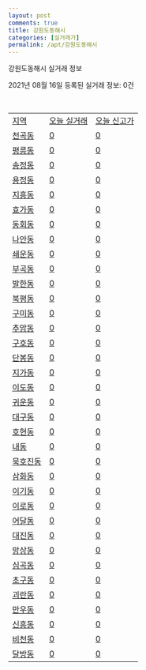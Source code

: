 ```yaml
---
layout: post
comments: true
title: 강원도동해시
categories: [실거래가]
permalink: /apt/강원도동해시
---
```


강원도동해시 실거래 정보

2021년 08월 16일 등록된 실거래 정보: 0건

<script type="text/javascript">
  google.charts.load('current', {'packages':['corechart']});
  google.charts.setOnLoadCallback(drawChart);

  function drawChart() {
    var data = google.visualization.arrayToDataTable([['거래일', '매매', '전월세', '전매'], ['19-10', 0, 0, 2], ['19-11', 0, 0, 8], ['19-12', 0, 0, 9], ['20-01', 0, 0, 8], ['20-02', 0, 0, 30], ['20-03', 0, 0, 25], ['20-04', 0, 0, 16], ['20-05', 0, 0, 9], ['20-06', 0, 0, 12], ['20-07', 0, 0, 12], ['20-08', 61, 82, 9], ['20-09', 116, 123, 3], ['20-10', 107, 128, 3], ['20-11', 131, 99, 8], ['20-12', 106, 110, 2], ['21-01', 103, 106, 2], ['21-02', 117, 140, 2], ['21-03', 139, 125, 4], ['21-04', 157, 133, 7], ['21-05', 134, 271, 0], ['21-06', 124, 330, 12], ['21-07', 137, 209, 7], ['21-08', 21, 29, 0]]);

    var options = {
      title: '최근 1년간 유형별 거래량 추이',
      legend: { position: 'bottom' }
    };

    var chart = new google.visualization.LineChart(document.getElementById('columnchart_material'));
    chart.draw(data, (options));
  }
</script>

<div id="columnchart_material" style="width: 95%; margin-left: -35px"></div>
<br>
<table class="sortable">
  <tr>
    <td><a href="#">지역</a></td>
    <td><a href="#">오늘 실거래</a></td>
    <td><a href="#">오늘 신고가</a></td>
  </tr>

  
  <tr class="item">
    <td><a href="강원도동해시천곡동">천곡동</a></td>
    <td><a href="강원도동해시천곡동">0</a></td>
    <td><a href="강원도동해시천곡동">0</a></td>
  </tr>
    

  <tr class="item">
    <td><a href="강원도동해시평릉동">평릉동</a></td>
    <td><a href="강원도동해시평릉동">0</a></td>
    <td><a href="강원도동해시평릉동">0</a></td>
  </tr>
    

  <tr class="item">
    <td><a href="강원도동해시송정동">송정동</a></td>
    <td><a href="강원도동해시송정동">0</a></td>
    <td><a href="강원도동해시송정동">0</a></td>
  </tr>
    

  <tr class="item">
    <td><a href="강원도동해시용정동">용정동</a></td>
    <td><a href="강원도동해시용정동">0</a></td>
    <td><a href="강원도동해시용정동">0</a></td>
  </tr>
    

  <tr class="item">
    <td><a href="강원도동해시지흥동">지흥동</a></td>
    <td><a href="강원도동해시지흥동">0</a></td>
    <td><a href="강원도동해시지흥동">0</a></td>
  </tr>
    

  <tr class="item">
    <td><a href="강원도동해시효가동">효가동</a></td>
    <td><a href="강원도동해시효가동">0</a></td>
    <td><a href="강원도동해시효가동">0</a></td>
  </tr>
    

  <tr class="item">
    <td><a href="강원도동해시동회동">동회동</a></td>
    <td><a href="강원도동해시동회동">0</a></td>
    <td><a href="강원도동해시동회동">0</a></td>
  </tr>
    

  <tr class="item">
    <td><a href="강원도동해시나안동">나안동</a></td>
    <td><a href="강원도동해시나안동">0</a></td>
    <td><a href="강원도동해시나안동">0</a></td>
  </tr>
    

  <tr class="item">
    <td><a href="강원도동해시쇄운동">쇄운동</a></td>
    <td><a href="강원도동해시쇄운동">0</a></td>
    <td><a href="강원도동해시쇄운동">0</a></td>
  </tr>
    

  <tr class="item">
    <td><a href="강원도동해시부곡동">부곡동</a></td>
    <td><a href="강원도동해시부곡동">0</a></td>
    <td><a href="강원도동해시부곡동">0</a></td>
  </tr>
    

  <tr class="item">
    <td><a href="강원도동해시발한동">발한동</a></td>
    <td><a href="강원도동해시발한동">0</a></td>
    <td><a href="강원도동해시발한동">0</a></td>
  </tr>
    

  <tr class="item">
    <td><a href="강원도동해시북평동">북평동</a></td>
    <td><a href="강원도동해시북평동">0</a></td>
    <td><a href="강원도동해시북평동">0</a></td>
  </tr>
    

  <tr class="item">
    <td><a href="강원도동해시구미동">구미동</a></td>
    <td><a href="강원도동해시구미동">0</a></td>
    <td><a href="강원도동해시구미동">0</a></td>
  </tr>
    

  <tr class="item">
    <td><a href="강원도동해시추암동">추암동</a></td>
    <td><a href="강원도동해시추암동">0</a></td>
    <td><a href="강원도동해시추암동">0</a></td>
  </tr>
    

  <tr class="item">
    <td><a href="강원도동해시구호동">구호동</a></td>
    <td><a href="강원도동해시구호동">0</a></td>
    <td><a href="강원도동해시구호동">0</a></td>
  </tr>
    

  <tr class="item">
    <td><a href="강원도동해시단봉동">단봉동</a></td>
    <td><a href="강원도동해시단봉동">0</a></td>
    <td><a href="강원도동해시단봉동">0</a></td>
  </tr>
    

  <tr class="item">
    <td><a href="강원도동해시지가동">지가동</a></td>
    <td><a href="강원도동해시지가동">0</a></td>
    <td><a href="강원도동해시지가동">0</a></td>
  </tr>
    

  <tr class="item">
    <td><a href="강원도동해시이도동">이도동</a></td>
    <td><a href="강원도동해시이도동">0</a></td>
    <td><a href="강원도동해시이도동">0</a></td>
  </tr>
    

  <tr class="item">
    <td><a href="강원도동해시귀운동">귀운동</a></td>
    <td><a href="강원도동해시귀운동">0</a></td>
    <td><a href="강원도동해시귀운동">0</a></td>
  </tr>
    

  <tr class="item">
    <td><a href="강원도동해시대구동">대구동</a></td>
    <td><a href="강원도동해시대구동">0</a></td>
    <td><a href="강원도동해시대구동">0</a></td>
  </tr>
    

  <tr class="item">
    <td><a href="강원도동해시호현동">호현동</a></td>
    <td><a href="강원도동해시호현동">0</a></td>
    <td><a href="강원도동해시호현동">0</a></td>
  </tr>
    

  <tr class="item">
    <td><a href="강원도동해시내동">내동</a></td>
    <td><a href="강원도동해시내동">0</a></td>
    <td><a href="강원도동해시내동">0</a></td>
  </tr>
    

  <tr class="item">
    <td><a href="강원도동해시묵호진동">묵호진동</a></td>
    <td><a href="강원도동해시묵호진동">0</a></td>
    <td><a href="강원도동해시묵호진동">0</a></td>
  </tr>
    

  <tr class="item">
    <td><a href="강원도동해시삼화동">삼화동</a></td>
    <td><a href="강원도동해시삼화동">0</a></td>
    <td><a href="강원도동해시삼화동">0</a></td>
  </tr>
    

  <tr class="item">
    <td><a href="강원도동해시이기동">이기동</a></td>
    <td><a href="강원도동해시이기동">0</a></td>
    <td><a href="강원도동해시이기동">0</a></td>
  </tr>
    

  <tr class="item">
    <td><a href="강원도동해시이로동">이로동</a></td>
    <td><a href="강원도동해시이로동">0</a></td>
    <td><a href="강원도동해시이로동">0</a></td>
  </tr>
    

  <tr class="item">
    <td><a href="강원도동해시어달동">어달동</a></td>
    <td><a href="강원도동해시어달동">0</a></td>
    <td><a href="강원도동해시어달동">0</a></td>
  </tr>
    

  <tr class="item">
    <td><a href="강원도동해시대진동">대진동</a></td>
    <td><a href="강원도동해시대진동">0</a></td>
    <td><a href="강원도동해시대진동">0</a></td>
  </tr>
    

  <tr class="item">
    <td><a href="강원도동해시망상동">망상동</a></td>
    <td><a href="강원도동해시망상동">0</a></td>
    <td><a href="강원도동해시망상동">0</a></td>
  </tr>
    

  <tr class="item">
    <td><a href="강원도동해시심곡동">심곡동</a></td>
    <td><a href="강원도동해시심곡동">0</a></td>
    <td><a href="강원도동해시심곡동">0</a></td>
  </tr>
    

  <tr class="item">
    <td><a href="강원도동해시초구동">초구동</a></td>
    <td><a href="강원도동해시초구동">0</a></td>
    <td><a href="강원도동해시초구동">0</a></td>
  </tr>
    

  <tr class="item">
    <td><a href="강원도동해시괴란동">괴란동</a></td>
    <td><a href="강원도동해시괴란동">0</a></td>
    <td><a href="강원도동해시괴란동">0</a></td>
  </tr>
    

  <tr class="item">
    <td><a href="강원도동해시만우동">만우동</a></td>
    <td><a href="강원도동해시만우동">0</a></td>
    <td><a href="강원도동해시만우동">0</a></td>
  </tr>
    

  <tr class="item">
    <td><a href="강원도동해시신흥동">신흥동</a></td>
    <td><a href="강원도동해시신흥동">0</a></td>
    <td><a href="강원도동해시신흥동">0</a></td>
  </tr>
    

  <tr class="item">
    <td><a href="강원도동해시비천동">비천동</a></td>
    <td><a href="강원도동해시비천동">0</a></td>
    <td><a href="강원도동해시비천동">0</a></td>
  </tr>
    

  <tr class="item">
    <td><a href="강원도동해시달방동">달방동</a></td>
    <td><a href="강원도동해시달방동">0</a></td>
    <td><a href="강원도동해시달방동">0</a></td>
  </tr>
    


</table>


    